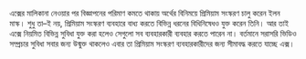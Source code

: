 এক্সের মালিকানা নেওয়ার পর বিজ্ঞাপনের পরিমাণ কমতে থাকায় অর্থের বিনিময়ে প্রিমিয়াম সংস্করণ চালু করেন ইলন মাস্ক। শুধু তা–ই নয়, প্রিমিয়াম সংস্করণ ব্যবহারে বাধ্য করতে বিভিন্ন ধরনের বিধিনিষেধও যুক্ত করেন তিনি। আর তাই এক্সে নিয়মিত বিভিন্ন সুবিধা যুক্ত করা হলেও সেগুলো সব ব্যবহারকারী ব্যবহার করতে পারেন না। বর্তমানে সরাসরি ভিডিও সম্প্রচার সুবিধা সবার জন্য উন্মুক্ত থাকলেও এবার তা প্রিমিয়াম সংস্করণ ব্যবহারকারীদের জন্য সীমাবদ্ধ করতে যাচ্ছে এক্স।
